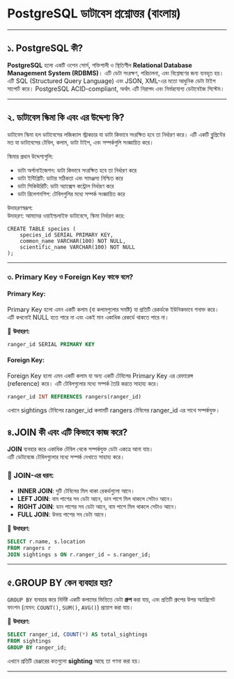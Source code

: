 # PostgreSQL ডাটাবেস প্রশ্নোত্তর (বাংলায়)

---

## ১. PostgreSQL কী?

**PostgreSQL** হলো একটি ওপেন সোর্স, শক্তিশালী ও স্থিতিশীল **Relational Database Management System (RDBMS)**। এটি ডেটা সংরক্ষণ, পরিচালনা, এবং বিশ্লেষণের জন্য ব্যবহৃত হয়। এটি SQL (Structured Query Language) এবং JSON, XML-এর মতো আধুনিক ডেটা টাইপ সাপোর্ট করে। PostgreSQL ACID-compliant, অর্থাৎ এটি নিরাপদ এবং নির্ভরযোগ্য ডেটাবেইজ সিস্টেম।


---

## ২. ডাটাবেস স্কিমা কি এবং এর উদ্দেশ্য কি?

ডাটাবেস স্কিমা হল ডাটাবেসের লজিক্যাল স্ট্রাকচার যা ডাটা কিভাবে সংরক্ষিত হবে তা নির্ধারণ করে। এটি একটি ব্লুপ্রিন্টের মত যা ডাটাবেসের টেবিল, কলাম, ডাটা টাইপ, এবং সম্পর্কগুলি সংজ্ঞায়িত করে।

স্কিমার প্রধান উদ্দেশ্যগুলি:
- ডাটা অর্গানাইজেশন: ডাটা কিভাবে সংরক্ষিত হবে তা নির্ধারণ করে
- ডাটা ইন্টিগ্রিটি: ডাটার সঠিকতা এবং সামঞ্জস্য নিশ্চিত করে
- ডাটা সিকিউরিটি: ডাটা অ্যাক্সেস কন্ট্রোল নির্ধারণ করে
- ডাটা রিলেশনশিপ: টেবিলগুলির মধ্যে সম্পর্ক সংজ্ঞায়িত করে

উদাহরণস্বরূপ:  
উদাহরণ: আমাদের ওয়াইল্ডলাইফ ডাটাবেসে, স্কিমা নির্ধারণ করে:
```
CREATE TABLE species (
    species_id SERIAL PRIMARY KEY,
    common_name VARCHAR(100) NOT NULL,
    scientific_name VARCHAR(100) NOT NULL
);
```

---

### ৩. Primary Key ও Foreign Key কাকে বলে?

#### Primary Key:
Primary Key হলো এমন একটি কলাম (বা কলামগুলোর সমষ্টি) যা প্রতিটি রেকর্ডকে ইউনিকভাবে শনাক্ত করে। এটি কখনোই NULL হতে পারে না এবং একই মান একাধিক রেকর্ডে থাকতে পারে না।

📌 **উদাহরণ:**
```sql
ranger_id SERIAL PRIMARY KEY
```

#### Foreign Key:
Foreign Key হলো এমন একটি কলাম যা অন্য একটি টেবিলের Primary Key এর রেফারেন্স (reference) করে। এটি টেবিলগুলোর মধ্যে সম্পর্ক তৈরি করতে সাহায্য করে।
```sql
ranger_id INT REFERENCES rangers(ranger_id)
```

এখানে sightings টেবিলের ranger_id কলামটি rangers টেবিলের ranger_id এর সাথে সম্পর্কযুক্ত।


## ৪.JOIN কী এবং এটি কিভাবে কাজ করে?

**JOIN** ব্যবহার করে একাধিক টেবিল থেকে সম্পর্কযুক্ত ডেটা একত্রে আনা যায়।  
এটি ডেটাবেজে টেবিলগুলোর মধ্যে সম্পর্ক দেখাতে সাহায্য করে।

### 🔸 JOIN-এর ধরন:

- **INNER JOIN**: দুটি টেবিলের মিল থাকা রেকর্ডগুলো আনে।
- **LEFT JOIN**: বাম পাশের সব ডেটা আনে, ডান পাশে মিল থাকলে সেটাও আনে।
- **RIGHT JOIN**: ডান পাশের সব ডেটা আনে, বাম পাশে মিল থাকলে সেটাও আনে।
- **FULL JOIN**: উভয় পাশের সব ডেটা আনে।

📌 **উদাহরণ:**

```sql
SELECT r.name, s.location
FROM rangers r
JOIN sightings s ON r.ranger_id = s.ranger_id;
```

---

## ৫.GROUP BY কেন ব্যবহার হয়?

`GROUP BY` ব্যবহার করে নির্দিষ্ট একটি কলামের ভিত্তিতে ডেটা **গ্রুপ** করা যায়, এবং প্রতিটি গ্রুপের উপর অ্যাগ্রিগেট ফাংশন (যেমন: `COUNT()`, `SUM()`, `AVG()`) প্রয়োগ করা যায়।

📌 **উদাহরণ:**

```sql
SELECT ranger_id, COUNT(*) AS total_sightings
FROM sightings
GROUP BY ranger_id;
```

এখানে প্রতিটি রেঞ্জারের কতগুলো **sighting** আছে তা গণনা করা হয়।

---
